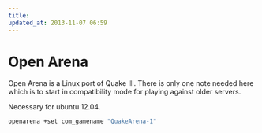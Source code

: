 ```yaml
---
title:
updated_at: 2013-11-07 06:59
---
```


# Open Arena

Open Arena is a Linux port of Quake III. There is only one note needed here
which is to start in compatibility mode for playing against older servers.

Necessary for ubuntu 12.04. 

```bash 
openarena +set com_gamename "QuakeArena-1"
```
